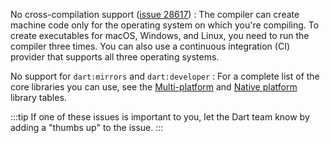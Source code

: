 No cross-compilation support ([issue 28617][])
: The compiler can create machine code only for
  the operating system on which you're compiling.
  To create executables for macOS, Windows, and Linux, you need to run
  the compiler three times.
  You can also use a continuous integration (CI) provider
  that supports all three operating systems.

No support for `dart:mirrors` and `dart:developer`
: For a complete list of the core libraries you can use,
  see the [Multi-platform][] and [Native platform][] library tables.

[Multi-platform]: /libraries#multi-platform-libraries
[Native platform]: /libraries#native-platform-libraries
[issue 28617]: {{site.repo.dart.sdk}}/issues/28617

:::tip
If one of these issues is important to you,
let the Dart team know by adding a "thumbs up" to the issue.
:::
